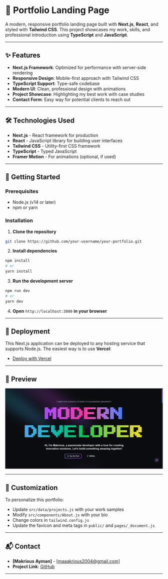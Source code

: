 # 🌟 Portfolio Landing Page

A modern, responsive portfolio landing page built with **Next.js**, **React**, and styled with **Tailwind CSS**. This project showcases my work, skills, and professional introduction using **TypeScript** and **JavaScript**.

---

## ✨ Features

* **Next.js Framework**: Optimized for performance with server-side rendering
* **Responsive Design**: Mobile-first approach with Tailwind CSS
* **TypeScript Support**: Type-safe codebase
* **Modern UI**: Clean, professional design with animations
* **Project Showcase**: Highlighting my best work with case studies
* **Contact Form**: Easy way for potential clients to reach out

---

## 🛠️ Technologies Used

* **Next.js** - React framework for production
* **React** - JavaScript library for building user interfaces
* **Tailwind CSS** - Utility-first CSS framework
* **TypeScript** - Typed JavaScript
* **Framer Motion** - For animations (optional, if used)

---

## 🚀 Getting Started

### Prerequisites

* Node.js (v14 or later)
* npm or yarn

### Installation

1. **Clone the repository**

```bash
git clone https://github.com/your-username/your-portfolio.git
```

2. **Install dependencies**

```bash
npm install
# or
yarn install
```

3. **Run the development server**

```bash
npm run dev
# or
yarn dev
```

4. **Open** `http://localhost:3000` **in your browser**

---

## 🚀 Deployment

This Next.js application can be deployed to any hosting service that supports Node.js. The easiest way is to use **Vercel**:

* [Deploy with Vercel](https://makrious-ayman.vercel.app/)

---

## 📸 Preview

![Project Preview](./preview.png)

---

## 🎨 Customization

To personalize this portfolio:

* Update `src/data/projects.js` with your work samples
* Modify `src/components/About.js` with your bio
* Change colors in `tailwind.config.js`
* Update the favicon and meta tags in `public/` and `pages/_document.js`

---

## 📬 Contact

* **\[Makrious Ayman]** - \[maaakrious2004@gmail.com]
* **Project Link**: [GitHub](https://github.com/MakCoder-2004/My-Portfolio)

---
